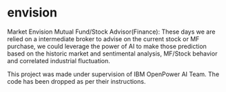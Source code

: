 # envision
Market Envision Mutual Fund/Stock Advisor(Finance): These days we are relied on a intermediate broker to advise on the current stock or MF purchase, we could leverage the power of AI to make those prediction based on the historic market and sentimental analysis, MF/Stock behavior and correlated industrial fluctuation. 

This project was made under supervision of IBM OpenPower AI Team. The code has been dropped as per their instructions.
